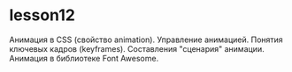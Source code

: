 # lesson12
Анимация в CSS (свойство animation). Управление анимацией. Понятия ключевых кадров (keyframes). Составления "сценария" анимации. Анимация в библиотеке Font Awesome.
